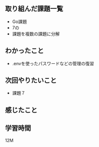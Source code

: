 ## 取り組んだ課題一覧

- Go課題
- 7の
- 課題を複数の課題に分解

## わかったこと
- .envを使ったパスワードなどの管理の復習

## 次回やりたいこと
- 課題７


## 感じたこと


## 学習時間
12M